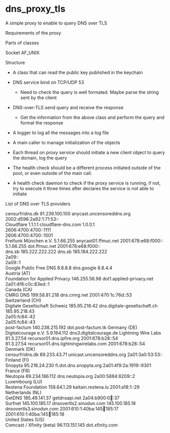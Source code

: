# dns_proxy_tls
A simple proxy to enable to query DNS over TLS


Requirements of the proxy

Parts of classes

Socket AF_UNIX



Structure
 - A class that can read the public key published in the keychain 
 - DNS service bind on TCP/UDP 53
    - Need to check the query is well formated. Maybe parse the string sent by the client

- DNS-over-TLS send query and receive the response
    - Get the information from the above class and perform the query and format the response


- A logger to log all the messages into a log file
- A main caller to manage initialization of the objects
- Each thread on proxy service should initiate a new client object to query the domain, log the query 





- The health check should be a different process initiated outside of the pool, or even outside of the main call.
- A health check daemon to check if the proxy service is running, if not, try to execute it three times after declares the service is not able to initiate



List of DNS over TLS providers

censurfridns.dk 	91.239.100.100 	anycast.uncensoreddns.org
	2002:d596:2a92:1:71:53:: 	
Cloudflare 	1.1.1.1 	cloudflare-dns.com
	1.0.0.1 	
	2606:4700:4700::1111 	
	2606:4700:4700::1001 	
Freifunk München e.V. 	5.1.66.255 	anycast01.ffmuc.net
	2001:678:e68:f000:: 	
	5.1.66.255 	dot.ffmuc.net
	2001:678:e68:f000:: 	
dns.sb 	185.222.222.222 	dns.sb
	185.184.222.222 	
	2a09:: 	
	2a09::1 	
Google Public Free DNS 	8.8.8.8 	dns.google
	8.8.4.4 	
Austria (AT) 		
Foundation for Applied Privacy 	146.255.56.98 	dot1.applied-privacy.net
	2a01:4f8:c0c:83ed::1 	
Canada (CA) 		
CMRG DNS 	199.58.81.218 	dns.cmrg.net
	2001:470:1c:76d::53 	
Switzerland (CH) 		
Digitale Gesellschaft Schweiz 	185.95.218.42 	dns.digitale-gesellschaft.ch
	185.95.218.43 	
	2a05:fc84::42 	
	2a05:fc84::43 	
post-factum 	140.238.215.192 	dot.post-factum.tk
Germany (DE) 		
Digitalcourage e.V. 	5.9.164.112 	dns3.digitalcourage.de
Lightning Wire Labs 	81.3.27.54 	recursor01.dns.ipfire.org
	2001:678:b28::54 	
	81.3.27.54 	recursor01.dns.lightningwirelabs.com
	2001:678:b28::54 	
Denmark (DK) 		
censurfridns.dk 	89.233.43.71 	unicast.uncensoreddns.org
	2a01:3a0:53:53:: 	
Finland (FI) 		
Snopyta 	95.216.24.230 	fi.dot.dns.snopyta.org
	2a01:4f9:2a:1919::9301 	
France (FR) 		
Neutopia 	89.234.186.112 	dns.neutopia.org
	2a00:5884:8209::2 	
Luxembourg (LU) 		
Restena Foundation 	158.64.1.29 	kaitain.restena.lu
	2001:a18:1::29 	
Netherlands (NL) 		
GetDNS 	185.49.141.37 	getdnsapi.net
	2a04:b900:0:100::37 	
Surfnet 	145.100.185.17 	dnsovertls2.sinodun.com
	145.100.185.18 	dnsovertls3.sinodun.com
	2001:610:1:40ba:145:100:185:17 	
	2001:610:1:40ba:145:100:185:18 	
United States (US) 		
Comcast / Xfinity (beta) 	96.113.151.145 	dot.xfinity.com